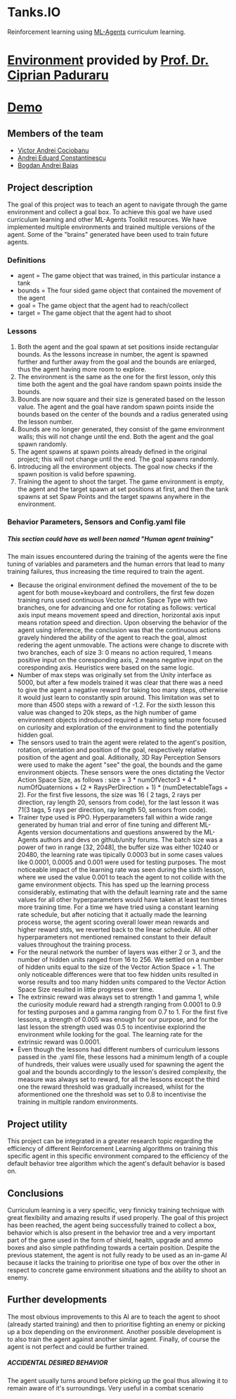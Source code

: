 # Tanks.IO
Reinforcement learning using [ML-Agents](https://github.com/Unity-Technologies/ml-agents) curriculum learning.
# [Environment](https://github.com/AGAPIA/BTreeGeneticFramework) provided by [Prof. Dr. Ciprian Paduraru](https://github.com/paduraru2009)
# [Demo](https://youtu.be/jwQ1AVrMfNE)
## Members of the team
* [Victor Andrei Cociobanu](https://github.com/Vikcoc)
* [Andrei Eduard Constantinescu](https://github.com/andreiec)
* [Bogdan Andrei Baias](https://github.com/AndreiBaias)
## Project description
The goal of this project was to teach an agent to navigate through the game environment and collect a goal box. To achieve this goal we have used curriculum learning and other ML-Agents Toolkit resources. We have implemented multiple environments and trained multiple versions of the agent. Some of the "brains" generated have been used to train future agents.
### Definitions
* agent = The game object that was trained, in this particular instance a tank
* bounds = The four sided game object that contained the movement of the agent
* goal = The game object that the agent had to reach/collect
* target = The game object that the agent had to shoot 
### Lessons
1. Both the agent and the goal spawn at set positions inside rectangular bounds. As the lessons increase in number, the agent is spawned further and further away from the goal and the bounds are enlarged, thus the agent having more room to explore. 
2. The environment is the same as the one for the first lesson, only this time both the agent and the goal have random spawn points inside the bounds.
3. Bounds are now square and their size is generated based on the lesson value. The agent and the goal have random spawn points inside the bounds based on the center of the bounds and a radius generated using the lesson number.
4. Bounds are no longer generated, they consist of the game environment walls; this will not change until the end. Both the agent and the goal spawn randomly.
5. The agent spawns at spawn points already defined in the original project; this will not change until the end. The goal spawns randomly.
6. Introducing all the environment objects. The goal now checks if the spawn position is valid before spawning. 
7. Training the agent to shoot the target. The game environment is empty, the agent and the target spawn at set positions at first, and then the tank spawns at set Spaw Points and the target spawns anywhere in the environment.
### Behavior Parameters, Sensors and Config.yaml file 
##### *This section could have as well been named "Human agent training"*
The main issues encountered during the training of the agents were the fine tuning of variables and parameters and the human errors that lead to many training failures, thus increasing the time required to train the agent. 
* Because the original environment defined the movement of the to be agent for both mouse+keyboard and controllers, the first few dozen training runs used continuous Vector Action Space Type with two branches, one for advancing and one for rotating as follows: vertical axis input means movement speed and direction, horizontal axis input means rotation speed and direction.  Upon observing the behavior of the agent using inference, the conclusion was that the continuous actions gravely hindered the ability of the agent to reach the goal, almost redering the agent unmovable. The actions were change to discrete with two branches, each of size 3: 0 means no action required, 1 means positive input on the coresponding axis, 2 means negative input on the coresponding axis. Heuristics were based on the same logic.
* Number of max steps was originally set from the Unity interface as 5000, but after a few models trained it was clear that there was a need to give the agent a negative reward for taking too many steps, otherwise it would just learn to constantly spin around. This limitation was set to more than 4500 steps with a reward of -1.2. For the sixth lesson this value was changed to 20k steps, as the high number of game environment objects indroduced required a training setup more focused on curiosity and exploration of the environment to find the potentially hidden goal.
* The sensors used to train the agent were related to the agent's position, rotation, orientation and position of the goal, respectively relative position of the agent and goal. Aditionally, 3D Ray Perception Sensors were used to make the agent "see" the goal, the bounds and the game environment objects. These sensors were the ones dictating the Vector Action Space Size, as follows : size = 3 * numOfVector3 + 4 * numOfQuaternions + (2 * RaysPerDirection + 1) * (numDetectableTags + 2). For the first five lessons, the size was 16 ( 2 tags, 2 rays per direction, ray length 20, sensors from code), for the last lesson it was 71(3 tags, 5 rays per direction, ray length 50, sensors from code).
*  Trainer type used is PPO. Hyperparameters fall within a wide range generated by human trial and error of fine tuning and different ML-Agents version documentations and questions answered by the ML-Agents authors and devs on github/unity forums. The batch size was a power of two in range [32, 2048], the buffer size was either 10240 or 20480, the learning rate was tipically 0.0003 but in some cases values like 0.0001, 0.0005 and 0.001 were used for testing purposes. The most noticeable impact of the learning rate was seen during the sixth lesson, where we used the value 0.001 to teach the agent to not collide with the game environment objects. This has sped up the learning process considerably, estimating that with the default learning rate and the same values for all other hyperparameters would have taken at least ten times more training time. For a time we have tried using a constant learning rate schedule, but after noticing that it actually made the learning process worse, the agent scoring overall lower mean rewards and higher reward stds, we reverted back to the linear schedule. All other hyperparameters not mentioned remained constant to their default values throughout the training process.
*  For the neural network the number of layers was either 2 or 3, and the number of hidden units ranged from 16 to 256. We settled on a number of hidden units equal to the size of the Vector Action Space + 1. The only noticeable differences were that too few hidden units resulted in worse results and too many hidden units compared to the Vector Action Space Size resulted in little progress over time. 
*  The extrinsic reward was always set to strength 1 and gamma 1, while the curiosity module reward had a strength ranging from 0.0001 to 0.9 for testing purposes and a gamma ranging from 0.7 to 1. For the first five lessons, a strength of 0.005 was enough for our purpose, and for the last lesson the strength used was 0.5 to incentivise explorind the environment while looking for the goal. The learning rate for the extrinsic reward was 0.0001. 
*  Even though the lessons had different numbers of curriculum lessons passed in the .yaml file, these lessons had a minimum length of a couple of hundreds, their values were usually used for spawning the agent the goal and the bounds accordingly to the lesson's desired complexity, the measure was always set to reward, for all the lessons except the third one the reward threshold was gradually increased, whilst for the aformentioned one the threshold was set to 0.8 to incentivise the training in multiple random environments.
## Project utility
This project can be integrated in a greater research topic regarding the efficiency of different Reinforcement Learning algorithms on training this specific agent in this specific environment compared to the efficiency of the default behavior tree algorithm which the agent's default behavior is based on.
## Conclusions 
Curriculum learning is a very specific, very finnicky training technique with great flexibility and amazing results if used properly. The goal of this project has been reached, the agent being successfully trained to collect a box, behavior which is also present in the behavior tree and a very important part of the game used in the form of shield, health, upgrade and ammo boxes and also simple pathfinding towards a certain position. Despite the previous statement, the agent is not fully ready to be used as an in-game AI because it lacks the training to prioritise one type of box over the other in respect to concrete game environment situations and the ability to shoot an enemy.
## Further developments
The most obvious improvements to this AI are to teach the agent to shoot (already started training) and then to prioritise fighting an enemy or picking up a box depending on the environment. Another possible development is to also train the agent against another similar agent. Finally, of course the agent is not perfect and could be further trained.
##### __ACCIDENTAL DESIRED BEHAVIOR__
The agent usually turns around before picking up the goal thus allowing it to remain aware of it's surroundings. Very useful in a combat scenario


